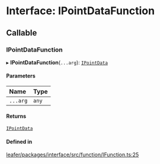# Interface: IPointDataFunction

## Callable

### IPointDataFunction

▸ **IPointDataFunction**(`...arg`): [`IPointData`](IPointData.md)

#### Parameters

| Name | Type |
| :------ | :------ |
| `...arg` | `any` |

#### Returns

[`IPointData`](IPointData.md)

#### Defined in

[leafer/packages/interface/src/function/IFunction.ts:25](https://github.com/leaferjs/leafer/blob/fd13609/packages/interface/src/function/IFunction.ts#L25)
